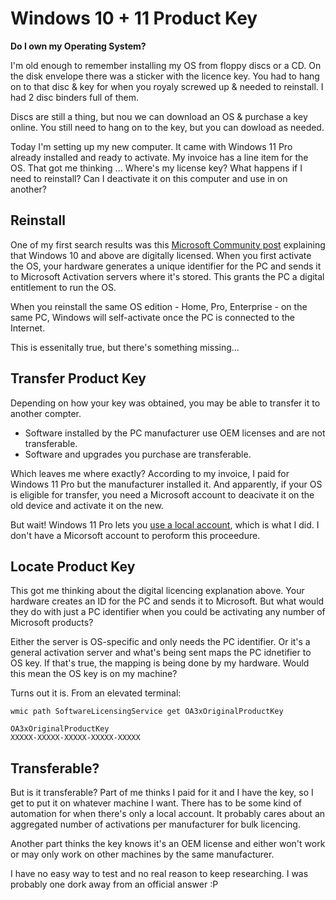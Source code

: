 # Windows 10 + 11 Product Key

**Do I own my Operating System?**

I'm old enough to remember installing my OS from floppy discs or a CD. On the disk envelope there was a sticker with the licence key. You had to hang on to that disc & key for when you royaly screwed up & needed to reinstall. I had 2 disc binders full of them. 

Discs are still a thing, but nou we can download an OS & purchase a key online. You still need to hang on to the key, but you can dowload as needed. 

Today I'm setting up my new computer. It came with Windows 11 Pro already installed and ready to activate. My invoice has a line item for the OS. That got me thinking ... Where's my license key? What happens if I need to reinstall? Can I deactivate it on this computer and use in on another? 

## Reinstall

One of my first search results was this [Microsoft Community post](https://answers.microsoft.com/en-us/windows/forum/all/new-dell-laptop-windows-product-key/ad817538-3c9a-48b2-9c16-b5e00e1e23d6) explaining that Windows 10 and above are digitally licensed. When you first activate the OS, your hardware generates a unique identifier for the PC and sends it to Microsoft Activation servers where it's stored. This grants the PC a digital entitlement to run the OS. 

When you reinstall the same OS edition - Home, Pro, Enterprise - on the same PC, Windows will self-activate once the PC is connected to the Internet. 

This is essenitally true, but there's something missing...

## Transfer Product Key

Depending on how your key was obtained, you may be able to transfer it to another compter. 

* Software installed by the PC manufacturer use OEM licenses and are not transferable. 
* Software and upgrades you purchase are transferable. 

Which leaves me where exactly? According to my invoice, I paid for Windows 11 Pro but the manufacturer installed it. And apparently, if your OS is eligible for transfer, you need a Microsoft account to deacivate it on the old device and activate it on the new. 

But wait! Windows 11 Pro lets you [use a local account](windows-11-pro-local-account.md), which is what I did. I don't have a Micorsoft account to peroform this proceedure. 

## Locate Product Key

This got me thinking about the digital licencing explanation above. Your hardware creates an ID for the PC and sends it to Microsoft. But what would they do with just a PC identifier when you could be activating any number of Microsoft products? 

Either the server is OS-specific and only needs the PC identifier. Or it's a general activation server and what's being sent maps the PC idnetifier to OS key. If that's true, the mapping is being done by my hardware. Would this mean the OS key is on my machine? 

Turns out it is. From an elevated terminal: 

```
wmic path SoftwareLicensingService get OA3xOriginalProductKey

OA3xOriginalProductKey
XXXXX-XXXXX-XXXXX-XXXXX-XXXXX
```

## Transferable?

But is it transferable? Part of me thinks I paid for it and I have the key, so I get to put it on whatever machine I want. There has to be some kind of automation for when there's only a local account. It probably cares about an aggregated number of activations per manufacturer for bulk licencing. 

Another part thinks the key knows it's an OEM license and either won't work or may only work on other machines by the same manufacturer. 

I have no easy way to test and no real reason to keep researching. I was probably one dork away from an official answer :P

